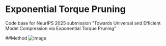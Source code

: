 # Exponential Torque Pruning
Code base for NeurIPS 2025 submission "Towards Universal and Efficient Model Compression via Exponential Torque Pruning"

##Method
![image](https://github.com/user-attachments/assets/094e3c0f-0e51-4f70-9ba6-586f39e7d8fd)
